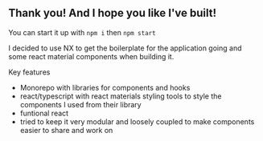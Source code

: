 ## Thank you! And I hope you like I've built!

You can start it up with `npm i` then `npm start`

I decided to use NX to get the boilerplate for the application going and some react material components when building it.

Key features

- Monorepo with libraries for components and hooks
- react/typescript with react materials styling tools to style the components I used from their library
- funtional react
- tried to keep it very modular and loosely coupled to make components easier to share and work on
